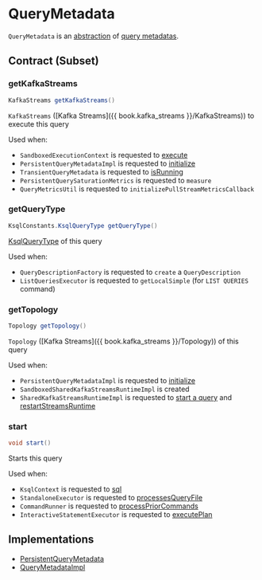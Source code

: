 # QueryMetadata

`QueryMetadata` is an [abstraction](#contract) of [query metadatas](#implementations).

## Contract (Subset)

### <span id="getKafkaStreams"> getKafkaStreams

```java
KafkaStreams getKafkaStreams()
```

`KafkaStreams` ([Kafka Streams]({{ book.kafka_streams }}/KafkaStreams)) to execute this query

Used when:

* `SandboxedExecutionContext` is requested to [execute](SandboxedExecutionContext.md#execute)
* `PersistentQueryMetadataImpl` is requested to [initialize](PersistentQueryMetadataImpl.md#initialize)
* `TransientQueryMetadata` is requested to [isRunning](TransientQueryMetadata.md#isRunning)
* `PersistentQuerySaturationMetrics` is requested to `measure`
* `QueryMetricsUtil` is requested to `initializePullStreamMetricsCallback`

### <span id="getQueryType"> getQueryType

```java
KsqlConstants.KsqlQueryType getQueryType()
```

[KsqlQueryType](KsqlQueryType.md) of this query

Used when:

* `QueryDescriptionFactory` is requested to `create` a `QueryDescription`
* `ListQueriesExecutor` is requested to `getLocalSimple` (for `LIST QUERIES` command)

### <span id="getTopology"> getTopology

```java
Topology getTopology()
```

`Topology` ([Kafka Streams]({{ book.kafka_streams }}/Topology)) of this query

Used when:

* `PersistentQueryMetadataImpl` is requested to [initialize](PersistentQueryMetadataImpl.md#initialize)
* `SandboxedSharedKafkaStreamsRuntimeImpl` is created
* `SharedKafkaStreamsRuntimeImpl` is requested to [start a query](SharedKafkaStreamsRuntimeImpl.md#start) and [restartStreamsRuntime](SharedKafkaStreamsRuntimeImpl.md#restartStreamsRuntime)

### <span id="start"> start

```java
void start()
```

Starts this query

Used when:

* `KsqlContext` is requested to [sql](embedded/KsqlContext.md#sql)
* `StandaloneExecutor` is requested to [processesQueryFile](headless/StandaloneExecutor.md#processesQueryFile)
* `CommandRunner` is requested to [processPriorCommands](rest/CommandRunner.md#processPriorCommands)
* `InteractiveStatementExecutor` is requested to [executePlan](rest/InteractiveStatementExecutor.md#executePlan)

## Implementations

* [PersistentQueryMetadata](PersistentQueryMetadata.md)
* [QueryMetadataImpl](QueryMetadataImpl.md)
